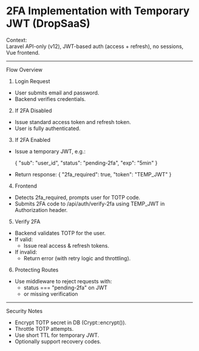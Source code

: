 # 2FA Implementation with Temporary JWT (DropSaaS)

Context:  
Laravel API-only (v12), JWT-based auth (access + refresh), no sessions, Vue frontend.

---

Flow Overview

1. Login Request
- User submits email and password.
- Backend verifies credentials.

2. If 2FA Disabled
- Issue standard access token and refresh token.
- User is fully authenticated.

3. If 2FA Enabled
- Issue a temporary JWT, e.g.:

  {
    "sub": "user_id",
    "status": "pending-2fa",
    "exp": "5min"
  }

- Return response:
  {
    "2fa_required": true,
    "token": "TEMP_JWT"
  }

4. Frontend
- Detects 2fa_required, prompts user for TOTP code.
- Submits 2FA code to /api/auth/verify-2fa using TEMP_JWT in Authorization header.

5. Verify 2FA
- Backend validates TOTP for the user.
- If valid:
  - Issue real access & refresh tokens.
- If invalid:
  - Return error (with retry logic and throttling).

6. Protecting Routes
- Use middleware to reject requests with:
  - status === "pending-2fa" on JWT
  - or missing verification
---

Security Notes

- Encrypt TOTP secret in DB (Crypt::encrypt()).
- Throttle TOTP attempts.
- Use short TTL for temporary JWT.
- Optionally support recovery codes.